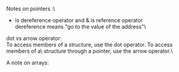 Notes on pointers :\

* is dereference operator and & is reference operator\
dereference means "go to the value of the address"\

dot vs arrow operator:\
To access members of a structure, use the dot operator. To access members of a\ structure through a pointer, use the arrow operator.\

A note on arrays:\
    <!-- 
    int a[2] = {2,3}; 
    int * aPtr = a;   
    cout<<a<<endl;           same address
    cout<<aPtr<<endl;        same address
    cout<<*(&aPtr)<<endl;    same address
    cout<<*aPtr<<endl;       first element 2
    cout<<*(++aPtr)<<endl;   second element 3
    -->